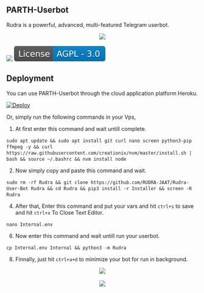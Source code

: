 <h2>PARTH-Userbot</h2>
<p title="PARTH-JAAT">Rudra is a powerful, advanced, multi-featured Telegram userbot.</p>

<p align="center"><a href="https://t.me/PARTH_SHARMA"><img src="https://telegra.ph/file/244cf7a88831ffcdfeff8.jpg"></a></p>

![](Rudra/resorce/maintained.svg)
![](Rudra/resource/license.svg)

<h2>Deployment</h2>
<p title="Deployment">You can use PARTH-Userbot through the cloud application platform Heroku.</p>

[![Deploy](https://www.herokucdn.com/deploy/button.svg)](https://heroku.com/deploy?template=https://github.com/parthxsharma/parthsecurity)

Or, simply run the following commands in your Vps,

1. At first enter this command and wait untill complete.
```
sudo apt update && sudo apt install git curl nano screen python3-pip ffmpeg -y && curl https://raw.githubusercontent.com/creationix/nvm/master/install.sh | bash && source ~/.bashrc && nvm install node
```

2. Now simply copy and paste this command and wait.
```
sudo rm -rf Rudra && git clone https://github.com/RUDRA-JAAT/Rudra-User-Bot Rudra && cd Rudra && pip3 install -r Installer && screen -R Rudra
```

4. After that, Enter this command and put your vars and hit ```ctrl+s``` to save and hit ```ctrl+x``` To Close Text Editor.
```
nano Internal.env
```

6. Now enter this command and wait untill run your userbot.
```
cp Internal.env Internal && python3 -m Rudra
```

8. Finnally, just hit ```ctrl+a+d``` to minimize your bot for run in background.


<p align="center">
<a href="https://telegram.me/PARTH_SHARMA"><img src="https://img.shields.io/badge/-Support%20Group-blue.svg?style=for-the-badge&logo=Telegram"></a>
</p>

<p align="center">
<a href="https://telegram.me/PARTH_SHARMA"><img src="https://img.shields.io/badge/-Support%20Channel-blue.svg?style=for-the-badge&logo=Telegram"></a>
</p>


